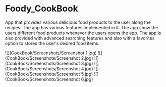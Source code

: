 # Foody_CookBook
App that provides various delicious food products to the user along the recipes. The app has various features implemented in it. The app show the users different food products whenever the users opens the app. The app is also provided with advanced searching features and also with a favorites option to stores the user's desired food items.

![](CookBook/Screenshots/Screenshot 1.jpg)
![](CookBook/Screenshots/Screenshot 2.jpg)
![](CookBook/Screenshots/Screenshot 3.jpg)
![](CookBook/Screenshots/Screenshot 4.jpg)
![](CookBook/Screenshots/Screenshot 5.jpg)
![](CookBook/Screenshots/Screenshot 6.jpg)

